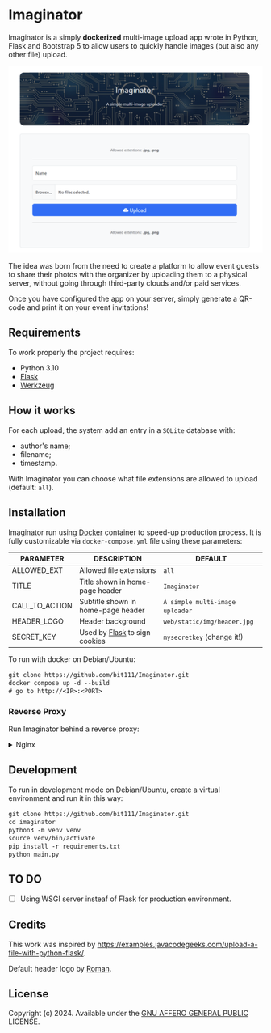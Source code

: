 # Imaginator
Imaginator is a simply **dockerized** multi-image upload app wrote in Python, Flask and Bootstrap 5 to allow users to quickly handle images (but also any other file) upload.

![Screenshot of Imaginator](docs/img/screenshot.png?raw=true "Imaginator")

The idea was born from the need to create a platform to allow event guests to share their photos with the organizer by uploading them to a physical server, without going through third-party clouds and/or paid services.

Once you have configured the app on your server, simply generate a QR-code and print it on your event invitations!

## Requirements
To work properly the project requires:
- Python 3.10
- [Flask](https://pypi.org/project/Flask/)
- [Werkzeug](https://pypi.org/project/Werkzeug/)

## How it works

For each upload, the system add an entry in a `SQLite` database with:
- author's name;
- filename;
- timestamp.

With Imaginator you can choose what file extensions are allowed to upload (default: `all`).

## Installation
Imaginator run using [Docker](https://docker.com/) container to speed-up production process.
It is fully customizable via `docker-compose.yml` file using these parameters:

| PARAMETER   |      DESCRIPTION      |  DEFAULT |
|----------|-------------|---------------|
| ALLOWED_EXT|  Allowed file extensions | `all` |
| TITLE |    Title shown in home-page header |   `Imaginator` |
| CALL_TO_ACTION | Subtitle shown in home-page header | `A simple multi-image uploader` |
| HEADER_LOGO | Header background | `web/static/img/header.jpg` |
| SECRET_KEY | Used by [Flask](https://explore-flask.readthedocs.io/en/latest/configuration.html) to sign cookies | `mysecretkey` (change it!) |

To run with docker on Debian/Ubuntu:
```
git clone https://github.com/bit111/Imaginator.git
docker compose up -d --build
# go to http://<IP>:<PORT>
```

### Reverse Proxy
Run Imaginator behind a reverse proxy:
<details>
  <summary>Nginx</summary>
  Coming Soon...
</details>

## Development
To run in development mode on Debian/Ubuntu, create a virtual environment and run it in this way:
```
git clone https://github.com/bit111/Imaginator.git
cd imaginator
python3 -m venv venv
source venv/bin/activate
pip install -r requirements.txt
python main.py
```
## TO DO
- [ ] Using WSGI server insteaf of Flask for production environment.

## Credits
This work was inspired by https://examples.javacodegeeks.com/upload-a-file-with-python-flask/.

Default header logo by [Roman](https://pixabay.com/it/users/akitada31-172067/).

## License
Copyright (c) 2024. Available under the [GNU AFFERO GENERAL PUBLIC](https://www.gnu.org/licenses/agpl-3.0.en.html) LICENSE.

